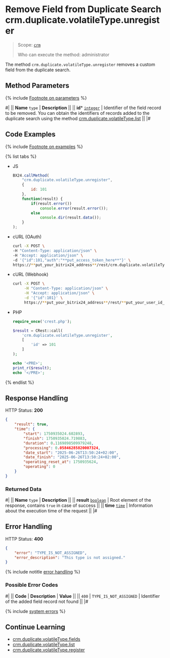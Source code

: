 # Remove Field from Duplicate Search crm.duplicate.volatileType.unregister

> Scope: [`crm`](../../../scopes/permissions.md)
>
> Who can execute the method: administrator

The method `crm.duplicate.volatileType.unregister` removes a custom field from the duplicate search.

## Method Parameters

{% include [Footnote on parameters](../../../../_includes/required.md) %}

#|
|| **Name**
`type` | **Description** ||
|| **id***
[`integer`](../../../data-types.md) | Identifier of the field record to be removed. You can obtain the identifiers of records added to the duplicate search using the method [crm.duplicate.volatileType.list](./crm-duplicate-volatile-type-list.md) ||
|#

## Code Examples

{% include [Footnote on examples](../../../../_includes/examples.md) %}

{% list tabs %}

- JS

    ```js
    BX24.callMethod(
        "crm.duplicate.volatileType.unregister",
        {
            id: 101
        },
        function(result) {
            if(result.error())
                console.error(result.error());
            else
                console.dir(result.data());
        }
    );
    ```

- cURL (OAuth)

    ```bash
    curl -X POST \
    -H "Content-Type: application/json" \
    -H "Accept: application/json" \
    -d '{"id":101,"auth":"**put_access_token_here**"}' \
    https://**put_your_bitrix24_address**/rest/crm.duplicate.volatileType.unregister
    ```

- cURL (Webhook)

    ```bash
    curl -X POST \
         -H "Content-Type: application/json" \
         -H "Accept: application/json" \
         -d '{"id":101}' \
         https://**put_your_bitrix24_address**/rest/**put_your_user_id_here**/**put_your_webhook_here**/crm.duplicate.volatileType.unregister
    ```

- PHP

    ```php
    require_once('crest.php');

    $result = CRest::call(
        'crm.duplicate.volatileType.unregister',
        [
            'id' => 101
        ]
    );

    echo '<PRE>';
    print_r($result);
    echo '</PRE>';
    ```

{% endlist %}

## Response Handling

HTTP Status: **200**

```json
{
    "result": true,
    "time": {
        "start": 1750935024.602893,
        "finish": 1750935024.719883,
        "duration": 0.1169898509979248,
        "processing": 0.05846285820007324,
        "date_start": "2025-06-26T13:50:24+02:00",
        "date_finish": "2025-06-26T13:50:24+02:00",
        "operating_reset_at": 1750935624,
        "operating": 0
    }
}
```

### Returned Data

#|
|| **Name**
`type` | **Description** ||
|| **result**
[`boolean`](../../../data-types.md) | Root element of the response, contains `true` in case of success ||
|| **time**
[`time`](../../../data-types.md#time) | Information about the execution time of the request ||
|#

## Error Handling

HTTP Status: **400**

```json
{
    "error": "TYPE_IS_NOT_ASSIGNED",
    "error_description": "This type is not assigned."
}
```

{% include notitle [error handling](../../../../_includes/error-info.md) %}

### Possible Error Codes

#|
|| **Code** | **Description** | **Value** ||
|| `400` | `TYPE_IS_NOT_ASSIGNED` | Identifier of the added field record not found ||
|#

{% include [system errors](./../../../../_includes/system-errors.md) %}

## Continue Learning

- [crm.duplicate.volatileType.fields](./crm-duplicate-volatile-type-fields.md)
- [crm.duplicate.volatileType.list](./crm-duplicate-volatile-type-list.md)
- [crm.duplicate.volatileType.register](./crm-duplicate-volatile-type-register.md)